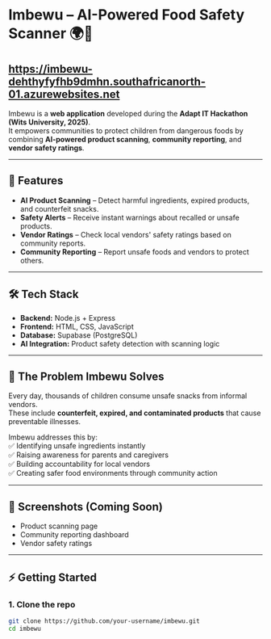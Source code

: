 # Imbewu – AI-Powered Food Safety Scanner 🌍🍏

## https://imbewu-dehthyfyfhb9dmhn.southafricanorth-01.azurewebsites.net

Imbewu is a **web application** developed during the **Adapt IT Hackathon (Wits University, 2025)**.  
It empowers communities to protect children from dangerous foods by combining **AI-powered product scanning**, **community reporting**, and **vendor safety ratings**.  

---

## 🚀 Features

- **AI Product Scanning** – Detect harmful ingredients, expired products, and counterfeit snacks.  
- **Safety Alerts** – Receive instant warnings about recalled or unsafe products.  
- **Vendor Ratings** – Check local vendors' safety ratings based on community reports.  
- **Community Reporting** – Report unsafe foods and vendors to protect others.  

---

## 🛠️ Tech Stack

- **Backend:** Node.js + Express  
- **Frontend:** HTML, CSS, JavaScript  
- **Database:** Supabase (PostgreSQL)  
- **AI Integration:** Product safety detection with scanning logic  

---

## 📖 The Problem Imbewu Solves

Every day, thousands of children consume unsafe snacks from informal vendors.  
These include **counterfeit, expired, and contaminated products** that cause preventable illnesses.  

Imbewu addresses this by:  
✅ Identifying unsafe ingredients instantly  
✅ Raising awareness for parents and caregivers  
✅ Building accountability for local vendors  
✅ Creating safer food environments through community action  

---

## 📸 Screenshots (Coming Soon)

- Product scanning page  
- Community reporting dashboard  
- Vendor safety ratings  

---

## ⚡ Getting Started

### 1. Clone the repo
```bash
git clone https://github.com/your-username/imbewu.git
cd imbewu
